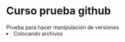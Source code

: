 <h1>Curso prueba github</h1>
Prueba para hacer manipulación de versiones
<li>Colocando archivos</li>
